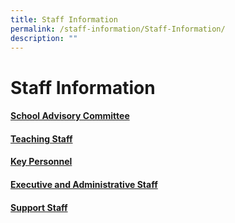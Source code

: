 ```yaml
---
title: Staff Information
permalink: /staff-information/Staff-Information/
description: ""
---
```

Staff Information
=================
#### [School Advisory Committee](/Staff-Information/School-Advisory-Committee/)

#### [Teaching Staff](/teaching-staff/Teaching-Staff/)

#### [Key Personnel](/Staff-Information/Key-Personnel/)

#### [Executive and Administrative Staff](/Staff-Information/Executive-and-Administrative-Staff/)

#### [Support Staff](/Staff-Information/Support-Staff/)